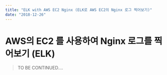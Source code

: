 ```yaml
---
title: "ELK with AWS EC2 Nginx (ELK로 AWS EC2의 Nginx 로그 찍어보기)"
date: "2018-12-26"
---
```


# AWS의 EC2 를 사용하여 Nginx 로그를 찍어보기 (ELK)

> TO BE CONTINUED....
